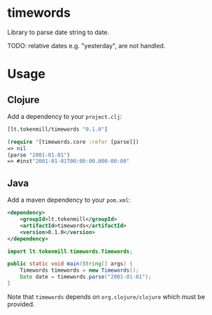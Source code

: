 # timewords
Library to parse date string to date.

TODO: relative dates e.g. "yesterday", are not handled.

# Usage
 
## Clojure

Add a dependency to your `project.clj`:

```clojure
[lt.tokenmill/timewords "0.1.0"]
```

```clojure
(require '[timewords.core :refer [parse]])
=> nil
(parse "2001-01-01")
=> #inst"2001-01-01T00:00:00.000-00:00"
```

## Java

Add a maven dependency to your `pom.xml`:

```xml
<dependency>
    <groupId>lt.tokenmill</groupId>
    <artifactId>timewords</artifactId>
    <version>0.1.0</version>
</dependency>
```

```java
import lt.tokenmill.timewords.Timewords;

public static void main(String[] args) {
    Timewords timewords = new Timewords();
    Date date = timewords.parse("2001-01-01");
}
```
Note that `timewords` depends on `org.clojure/clojure` which must be provided.

